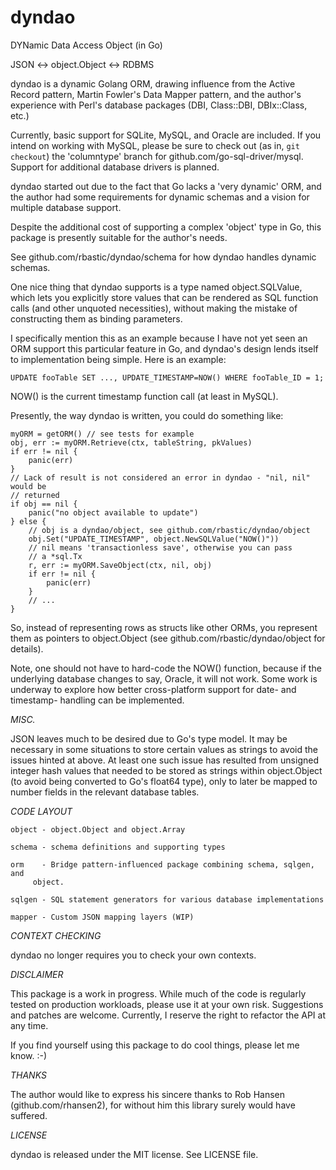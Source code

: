 # dyndao
DYNamic Data Access Object (in Go)

JSON <-> object.Object <-> RDBMS

dyndao is a dynamic Golang ORM, drawing influence from the Active Record
pattern, Martin Fowler's Data Mapper pattern, and the author's experience with Perl's
database packages (DBI, Class::DBI, DBIx::Class, etc.)

Currently, basic support for SQLite, MySQL, and Oracle are included. If you
intend on working with MySQL, please be sure to check out (as in, `git
checkout`) the 'columntype' branch for github.com/go-sql-driver/mysql.  Support
for additional database drivers is planned.

dyndao started out due to the fact that Go lacks a 'very dynamic' ORM,
and the author had some requirements for dynamic schemas and a vision for
multiple database support.

Despite the additional cost of supporting a complex 'object' type in Go,
this package is presently suitable for the author's needs.

See github.com/rbastic/dyndao/schema for how dyndao handles dynamic schemas.

One nice thing that dyndao supports is a type named object.SQLValue,
which lets you explicitly store values that can be rendered as
SQL function calls (and other unquoted necessities), without making the
mistake of constructing them as binding parameters.

I specifically mention this as an example because I have not yet seen
an ORM support this particular feature in Go, and dyndao's design
lends itself to implementation being simple. Here is an example:

```code
UPDATE fooTable SET ..., UPDATE_TIMESTAMP=NOW() WHERE fooTable_ID = 1;
```

NOW() is the current timestamp function call (at least in MySQL).

Presently, the way dyndao is written, you could do something like:

```code
myORM = getORM() // see tests for example
obj, err := myORM.Retrieve(ctx, tableString, pkValues)
if err != nil {
	panic(err)
}
// Lack of result is not considered an error in dyndao - "nil, nil" would be
// returned
if obj == nil {
	panic("no object available to update")
} else {
	// obj is a dyndao/object, see github.com/rbastic/dyndao/object
	obj.Set("UPDATE_TIMESTAMP", object.NewSQLValue("NOW()"))
	// nil means 'transactionless save', otherwise you can pass
	// a *sql.Tx
	r, err := myORM.SaveObject(ctx, nil, obj)
	if err != nil {
		panic(err)
	}
	// ...
}
```

So, instead of representing rows as structs like other ORMs, you represent them
as pointers to object.Object (see github.com/rbastic/dyndao/object for
details).

Note, one should not have to hard-code the NOW() function, because if the
underlying database changes to say, Oracle, it will not work. Some work is
underway to explore how better cross-platform support for date- and timestamp-
handling can be implemented.

*MISC.*

JSON leaves much to be desired due to Go's type model.  It may be necessary in
some situations to store certain values as strings to avoid the issues hinted
at above. At least one such issue has resulted from unsigned integer hash
values that needed to be stored as strings within object.Object (to avoid being
converted to Go's float64 type), only to later be mapped to number fields in
the relevant database tables.

*CODE LAYOUT*

```code
object - object.Object and object.Array

schema - schema definitions and supporting types

orm    - Bridge pattern-influenced package combining schema, sqlgen, and
	 object.

sqlgen - SQL statement generators for various database implementations

mapper - Custom JSON mapping layers (WIP)
```

*CONTEXT CHECKING*

dyndao no longer requires you to check your own contexts.

*DISCLAIMER* 

This package is a work in progress. While much of the code is regularly tested
on production workloads, please use it at your own risk. Suggestions and
patches are welcome. Currently, I reserve the right to refactor the API at any
time.

If you find yourself using this package to do cool things, please let me know.
:-)

*THANKS*

The author would like to express his sincere thanks to Rob Hansen
(github.com/rhansen2), for without him this library surely would have suffered.

*LICENSE*

dyndao is released under the MIT license. See LICENSE file.

